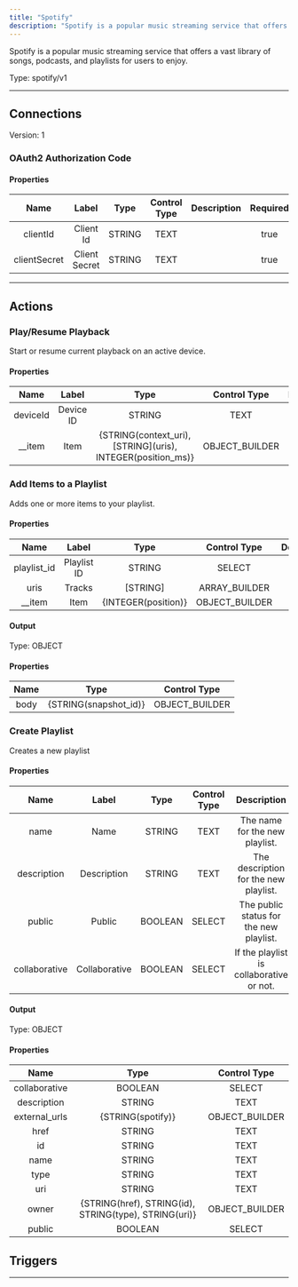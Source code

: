 ```yaml
---
title: "Spotify"
description: "Spotify is a popular music streaming service that offers a vast library of songs, podcasts, and playlists for users to enjoy."
---
```


Spotify is a popular music streaming service that offers a vast library of songs, podcasts, and playlists for users to enjoy.



Type: spotify/v1

<hr />



## Connections

Version: 1


### OAuth2 Authorization Code

#### Properties

|      Name       |      Label     |     Type     |     Control Type     |     Description     |     Required        |
|:--------------:|:--------------:|:------------:|:--------------------:|:-------------------:|:-------------------:|
| clientId | Client Id | STRING | TEXT  |  | true  |
| clientSecret | Client Secret | STRING | TEXT  |  | true  |





<hr />



## Actions


### Play/Resume Playback
Start or resume current playback on an active device.

#### Properties

|      Name       |      Label     |     Type     |     Control Type     |     Description     |     Required        |
|:--------------:|:--------------:|:------------:|:--------------------:|:-------------------:|:-------------------:|
| deviceId | Device ID | STRING | TEXT  |  | false  |
| __item | Item | {STRING\(context_uri), [STRING]\(uris), INTEGER\(position_ms)} | OBJECT_BUILDER  |  | null  |




### Add Items to a Playlist
Adds one or more items to your playlist.

#### Properties

|      Name       |      Label     |     Type     |     Control Type     |     Description     |     Required        |
|:--------------:|:--------------:|:------------:|:--------------------:|:-------------------:|:-------------------:|
| playlist_id | Playlist ID | STRING | SELECT  |  | true  |
| uris | Tracks | [STRING] | ARRAY_BUILDER  |  | true  |
| __item | Item | {INTEGER\(position)} | OBJECT_BUILDER  |  | null  |


#### Output



Type: OBJECT


#### Properties

|     Name     |     Type     |     Control Type     |
|:------------:|:------------:|:--------------------:|
| body | {STRING\(snapshot_id)} | OBJECT_BUILDER  |






### Create Playlist
Creates a new playlist

#### Properties

|      Name       |      Label     |     Type     |     Control Type     |     Description     |     Required        |
|:--------------:|:--------------:|:------------:|:--------------------:|:-------------------:|:-------------------:|
| name | Name | STRING | TEXT  |  The name for the new playlist.  |  true  |
| description | Description | STRING | TEXT  |  The description for the new playlist.  |  false  |
| public | Public | BOOLEAN | SELECT  |  The public status for the new playlist.  |  true  |
| collaborative | Collaborative | BOOLEAN | SELECT  |  If the playlist is collaborative or not.  |  true  |


#### Output



Type: OBJECT


#### Properties

|     Name     |     Type     |     Control Type     |
|:------------:|:------------:|:--------------------:|
| collaborative | BOOLEAN | SELECT  |
| description | STRING | TEXT  |
| external_urls | {STRING\(spotify)} | OBJECT_BUILDER  |
| href | STRING | TEXT  |
| id | STRING | TEXT  |
| name | STRING | TEXT  |
| type | STRING | TEXT  |
| uri | STRING | TEXT  |
| owner | {STRING\(href), STRING\(id), STRING\(type), STRING\(uri)} | OBJECT_BUILDER  |
| public | BOOLEAN | SELECT  |








## Triggers



<hr />

